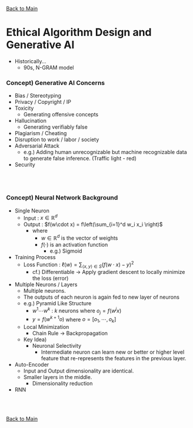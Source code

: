 [Back to Main](../main.md)

# Ethical Algorithm Design and Generative AI
- Historically...
  - 90s, N-GRAM model

### Concept) Generative AI Concerns
- Bias / Stereotyping
- Privacy / Copyright / IP
- Toxicity
  - Generating offensive concepts
- Hallucination
  - Generating verifiably false
- Plagiarism / Cheating
- Disruption to work / labor / society
- Adversarial Attack
  - e.g.) Adding human unrecognizable but machine recognizable data to generate false inference. (Traffic light - red)
- Security

<br><br>

### Concept) Neural Network Background
- Single Neuron
  - Input : $`x\in\mathbb{R}^d`$
  - Output : $`f(w\cdot x) = f\left(\sum_{i=1}^d w_i x_i \right)`$ 
    - where 
      - $`w\in\mathbb{R}^d`$ is the vector of weights
      - $`f(\cdot)`$ is an activation function
        - e.g.) Sigmoid 
- Training Process
  - Loss Function : $`\displaystyle\ell(w) = \sum_{\langle x,y \rangle \in S} \left( f(w\cdot x) - y\right)^2`$
    - cf.) Differentiable -> Apply gradient descent to locally minimize the loss (error)
- Multiple Neurons / Layers
  - Multiple neurons.
  - The outputs of each neuron is again fed to new layer of neurons
  - e.g.) Pyramid Like Structure
    - $`w^1 \cdots w^k`$ : $`k`$ neurons where $`o_j = f(w^j x)`$
    - $`y = f(w^{k+1} o)`$ where $`o = [o_1, \cdots, o_k]`$
  - Local Minimization
    - Chain Rule -> Backpropagation
  - Key Idea)
    - Neuronal Selectivity
      - Intermediate neuron can learn new or better or higher level feature that re-represents the features in the previous layer.
- Auto-Encoder
  - Input and Output dimensionality are identical.
  - Smaller layers in the middle.
    - Dimensionality reduction
- RNN



<br><br>

[Back to Main](../main.md)